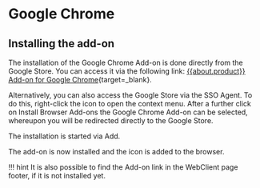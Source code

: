 # Google Chrome

## Installing the add-on

The installation of the Google Chrome Add-on is done directly from the Google Store. You can access it via the following link:
[{{about.product}} Add-on for Google Chrome]({{url.addon_chrome}}){target=_blank}.

Alternatively, you can also access the Google Store via the SSO Agent. To do this, right-click the icon to open the context menu. After a further click on Install Browser Add-ons the Google Chrome Add-on can be selected, whereupon you will be redirected directly to the Google Store.

The installation is started via Add.

The add-on is now installed and the icon is added to the browser.

!!! hint
    It is also possible to find the Add-on link in the WebClient page footer, if it is not installed yet.
